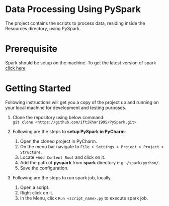 # Data Processing Using PySpark
The project contains the scripts to process data, residing inside the Resources directory, using PySpark.
# Prerequisite
Spark should be setup on the machine. To get the latest version of spark 
[click here](https://spark.apache.org/downloads.html "spark.apache.org")
# Getting Started
Following instructions will get you a copy of the project up and running on your local machine for development and testing 
purposes.

1. Clone the repository using below command:\
   ```git clone <https://github.com/iftikhar1995/PySpark.git>```

2. Following are the steps to **setup PySpark in PyCharm**:
   1. Open the cloned project in PyCharm.
   2. On the menu bar navigate to `File > Settings > Project > Project > Structure`.
   3. Locate `+Add Content Root` and click on it.
   4. Add the path of **pyspark**  from **spark** directory e.g `~/spark/python/`.
   5. Save the configuration.
 
 3. Following are the steps to run spark job, locally.
    1. Open a script.
    2. Right click on it.
    3. In the Menu, click `Run <script_name>.py` to execute spark job. 